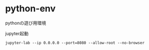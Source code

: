 # python-env

pythonの遊び用環境

jupyter起動
```
jupyter-lab --ip 0.0.0.0 --port=8080 --allow-root --no-browser
```